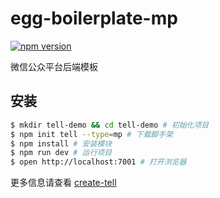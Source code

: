 # egg-boilerplate-mp

[![npm version](https://badge.fury.io/js/egg-boilerplate-mp.svg)](https://badge.fury.io/js/egg-boilerplate-mp)

微信公众平台后端模板

## 安装

```bash
$ mkdir tell-demo && cd tell-demo # 初始化项目
$ npm init tell --type=mp # 下载脚手架
$ npm install # 安装模块
$ npm run dev # 运行项目
$ open http://localhost:7001 # 打开浏览器
```

更多信息请查看 [create-tell](https://github.com/unclexiao/create-tell) 